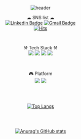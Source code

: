 <div align=center>

![header](https://capsule-render.vercel.app/api?type=waving&color=77EE99&height=240&section=header&text=welcome&fontSize=90&fontAlign=75&&fontColor=ffffff&fontAlignY=30&desc=Youngmin's%20Github%20Profile&descSize=20&descAlign=83&Desc&descAlignY=50&animation=twinkling)

☁ SNS list ☁
<br>
[![Linkedin Badge](https://img.shields.io/badge/-LinkedIn-blue?style=flat-square&logo=Linkedin&logoColor=white&link=https://www.linkedin.com/in/youngmin-choi-bs-2405b6208/)](https://www.linkedin.com/in/youngmin-choi-bs-2405b6208/) [![Gmail Badge](https://img.shields.io/badge/Gmail-d14836?style=flat-square&logo=Gmail&logoColor=white&link=mailto:psymchoi@gmail.com)](mailto:psymchoi@gmail.com)
<br>
[![Hits](https://hits.seeyoufarm.com/api/count/incr/badge.svg?url=https%3A%2F%2Fgithub.com%2FJpot777&count_bg=%23F2C800&title_bg=%23484848&icon=&icon_color=%23E7E7E7&title=%E2%AD%90%EF%B8%8F+visitors&edge_flat=false)](https://hits.seeyoufarm.com)

<br>
  
⚒ Tech Stack ⚒
<br> 
<img src="https://img.shields.io/badge/C-A8B9CC?style=flat-square&logo=C&logoColor=white"/> 
<img src="https://img.shields.io/badge/C++-00599C?style=flat-square&logo=C%2B%2B&logoColor=white"/> 
<img src="https://img.shields.io/badge/C%23-239120?style=flat-square&logo=C Sharp&logoColor=white"/>
<img src="https://img.shields.io/badge/Unity-000000?style=flat-square&logo=Unity&logoColor=white"/> 

<br>
  
🎮 Platform
<br> 
<img src="https://img.shields.io/badge/Android-3DDC84?style=flat-square&logo=Android&logoColor=white"/> <img src="https://img.shields.io/badge/ios-000000?style=flat-square&logo=ios&logoColor=white"/>

<br>
<br>
  
[![Top Langs](https://github-readme-stats.vercel.app/api/top-langs/?username=JPot777&hide=javascript,html&layout=compact&theme=merko)](https://github.com/JPot777/github-readme-stats)

<br>
<br>
  
[![Anurag's GitHub stats](https://github-readme-stats.vercel.app/api?username=JPot777&count_private=true&theme=merko)](https://github.com/JPot777/github-readme-stats)
</div>
